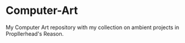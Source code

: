 # Computer-Art
My Computer Art repository with my collection on ambient projects in Propllerhead's Reason. 
